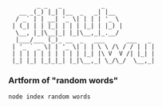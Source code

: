 ```
        _ _   _           _
   __ _(_) |_| |__  _   _| |__
  / _` | | __| '_ \| | | | '_ \
 | (_| | | |_| | | | |_| | |_) |
  \__, |_|\__|_| |_|\__,_|_.__/
  |___/___ (_)_ __  _   ___      ___   _
 | '_ ` _ \| | '_ \| | | \ \ /\ / / | | |
 | | | | | | | | | | |_| |\ V  V /| |_| |
 |_| |_| |_|_|_| |_|\__,_| \_/\_/  \__,_|

 ```
 

 ### Artform of "random words"
 
 ``
 node index random words
 ``